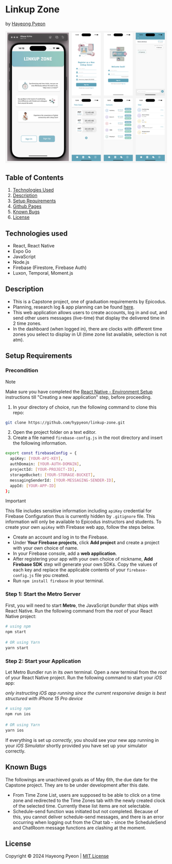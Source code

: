 # Linkup Zone
by [Hayeong Pyeon](https://linktr.ee/hypyeon)

![mockup](/assets/images/preview-UI.png)

## Table of Contents
1. [Technologies Used](#technologies-used)
2. [Description](#description)
3. [Setup Requirements](#setup-requirements)
4. [Github Pages](#github-pages)
5. [Known Bugs](#known-bugs)
6. [License](#license)

## Technologies used
- React, React Native 
- Expo Go
- JavaScript
- Node.js 
- Firebase (Firestore, Firebase Auth)
- Luxon, Temporal, Moment.js 

## Description
- This is a Capstone project, one of graduation requirements by Epicodus.
- Planning, research log & app planning can be found [here](https://github.com/hypyeon/epicodus-capstone-brainstorming).
- This web application allows users to create accounts, log in and out, and send other users messages (live-time) that display the delivered time in 2 time zones. 
- In the dashboard (when logged in), there are clocks with different time zones you select to display in UI (time zone list available, selection is not atm). 

## Setup Requirements
### Precondition
> [!NOTE] 
> Make sure you have completed the [React Native - Environment Setup](https://reactnative.dev/docs/environment-setup) instructions till "Creating a new application" step, before proceeding.

1. In your directory of choice, run the following command to clone this repo:
```bash
git clone https://github.com/hypyeon/linkup-zone.git
```
2. Open the project folder on a text editor. 
3. Create a file named `firebase-config.js` in the root directory and insert the following information. 
```bash
export const firebaseConfig = {
  apiKey: [YOUR-API-KEY],
  authDomain: [YOUR-AUTH-DOMAIN],
  projectId: [YOUR-PROJECT-ID],
  storageBucket: [YOUR-STORAGE-BUCKET],
  messagingSenderId: [YOUR-MESSAGING-SENDER-ID],
  appId: [YOUR-APP-ID]
};
``` 
> [!IMPORTANT]
> This file includes sensitive information including `apiKey` credential for Firebase Configuration thus is currently hidden by `.gitignore` file. This information will only be available to Epicodus instructors and students. 
> To create your own `apiKey` with Firebase web app, follow the steps below. 

- Create an account and log in to the Firebase. 
- Under **Your Firebase projects**, click **Add project** and create a project with your own choice of name.
- In your Firebase console, add a **web application**.
- After registering your app with your own choice of nickname, **Add Firebase SDK** step will generate your own SDKs. Copy the values of each key and replace the applicable contents of your `firebase-config.js` file you created. 
- Run `npm install firebase` in your terminal. 

### Step 1: Start the Metro Server

First, you will need to start **Metro**, the JavaScript _bundler_ that ships _with_ React Native. Run the following command from the _root_ of your React Native project:

```bash
# using npm
npm start

# OR using Yarn
yarn start
```

### Step 2: Start your Application

Let Metro Bundler run in its _own_ terminal. Open a _new_ terminal from the _root_ of your React Native project. Run the following command to start your _iOS_ app:

*only instructing iOS app running since the current responsive design is best structured with iPhone 15 Pro device*


```bash
# using npm
npm run ios

# OR using Yarn
yarn ios
```

If everything is set up _correctly_, you should see your new app running in your _iOS Simulator_ shortly provided you have set up your simulator correctly.


## Known Bugs
The followings are unachieved goals as of May 6th, the due date for the Capstone project. They are to be under development after this date. 
- From Time Zone List, users are supposed to be able to click on a time zone and redirected to the Time Zones tab with the newly created clock of the selected time. Currently these list items are not selectable. 
- Schedule-send function was initiated but not completed. Because of this, you cannot deliver schedule-send messages, and there is an error occurring when logging out from the Chat tab - since the ScheduleSend and ChatRoom message functions are clashing at the moment. 

## License
Copyright © 2024 Hayeong Pyeon | [MIT License](/LICENSE.txt)